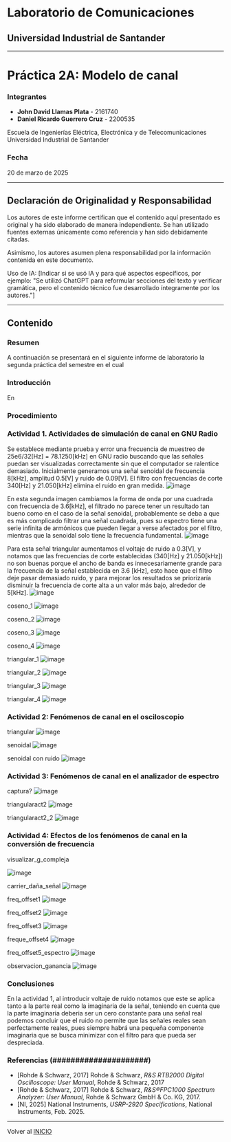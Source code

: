 # Laboratorio de Comunicaciones
## Universidad Industrial de Santander

---
# Práctica 2A: Modelo de canal

### Integrantes
- **John David Llamas Plata** - 2161740
- **Daniel Ricardo Guerrero Cruz** - 2200535

Escuela de Ingenierías Eléctrica, Electrónica y de Telecomunicaciones  
Universidad Industrial de Santander

### Fecha
20 de marzo de 2025

---

## Declaración de Originalidad y Responsabilidad
Los autores de este informe certifican que el contenido aquí presentado es original y ha sido elaborado de manera independiente. Se han utilizado fuentes externas únicamente como referencia y han sido debidamente citadas.

Asimismo, los autores asumen plena responsabilidad por la información contenida en este documento. 

Uso de IA: [Indicar si se usó IA y para qué aspectos específicos, por ejemplo: "Se utilizó ChatGPT para reformular secciones del texto y verificar gramática, pero el contenido técnico fue desarrollado íntegramente por los autores."]

---
## Contenido

### Resumen
A continuación se presentará en el siguiente informe de laboratorio la segunda práctica del semestre en el cual

### Introducción
En

### Procedimiento

### Actividad 1. Actividades de simulación de canal en GNU Radio

Se establece mediante prueba y error una frecuencia de muestreo de 25e6/32[Hz] = 78.1250[kHz] en GNU radio buscando que las señales puedan ser visualizadas correctamente sin que el computador se ralentice demasiado. Inicialmente generamos una señal senoidal de frecuencia 8[kHz], amplitud 0.5[V] y ruido de 0.09[V]. El filtro con frecuencias de corte 340[Hz] y 21.050[kHz] elimina el ruido en gran medida.
![image](https://github.com/user-attachments/assets/3ac17e59-2b61-4050-9250-4073f4f6cbf3)

En esta segunda imagen cambiamos la forma de onda por una cuadrada con frecuencia de 3.6[kHz], el filtrado no parece tener un resultado tan bueno como en el caso de la señal senoidal, probablemente se deba a que es más complicado filtrar una señal cuadrada, pues su espectro tiene una serie infinita de armónicos que pueden llegar a verse afectados por el filtro, mientras que la senoidal solo tiene la frecuencia fundamental.
![image](https://github.com/user-attachments/assets/c2b5ec21-ce45-483a-aaa8-6b7b626fb371)

Para esta señal triangular aumentamos el voltaje de ruido a 0.3[V], y notamos que las frecuencias de corte establecidas (340[Hz] y 21.050[kHz]) no son buenas porque el ancho de banda es innecesariamente grande para la frecuencia de la señal establecida en 3.6 [kHz], esto hace que el filtro deje pasar demasiado ruido, y para mejorar los resultados se priorizaría disminuir la frecuencia de corte alta a un valor más bajo, alrededor de 5[kHz].
![image](https://github.com/user-attachments/assets/acd20367-7410-4e68-b063-e943798d8855)

coseno_1
![image](https://github.com/user-attachments/assets/3d494f87-bfe1-47df-be42-15da60e671b9)

coseno_2
![image](https://github.com/user-attachments/assets/f00efeb4-c1f5-4ff9-83e7-c217ef66eafa)

coseno_3
![image](https://github.com/user-attachments/assets/953a1ab8-0f76-4f8c-ac4e-d2808f9e64f6)

coseno_4
![image](https://github.com/user-attachments/assets/5d8ea3ac-5a98-4a20-ab65-e95613519d60)

triangular_1
![image](https://github.com/user-attachments/assets/b7efd8ca-2b91-4e45-8635-de726d55019f)

triangular_2
![image](https://github.com/user-attachments/assets/cc085435-7267-44a1-bbeb-849db7117501)

triangular_3
![image](https://github.com/user-attachments/assets/6f9a15e0-28a0-4c5b-9a74-572f20db5fa2)

triangular_4
![image](https://github.com/user-attachments/assets/1ab01d4a-ddf0-4fd7-bd77-c9cb76ce2570)


### Actividad 2: Fenómenos de canal en el osciloscopio

triangular
![image](https://github.com/user-attachments/assets/022d888a-a73a-47d8-88a3-212a453b3bb5)

senoidal
![image](https://github.com/user-attachments/assets/344aa7cb-3728-46c9-b8a3-4aeb68d617ec)

senoidal con ruido
![image](https://github.com/user-attachments/assets/431a6291-44f1-472e-89ec-2b9b17c0a8af)


### Actividad 3: Fenómenos de canal en el analizador de espectro

captura?
![image](https://github.com/user-attachments/assets/832fdd2a-7af4-4cff-8a6b-84f8f6021b88)

triangularact2
![image](https://github.com/user-attachments/assets/56c21060-30f4-4c3b-bfa3-a36da3c8aefa)

triangularact2_2
![image](https://github.com/user-attachments/assets/c7fbb41b-72f6-4989-b706-15a4c1f138ce)



### Actividad 4:  Efectos de los fenómenos de canal en la conversión de frecuencia

visualizar_g_compleja

![image](https://github.com/user-attachments/assets/24049f1d-b9c0-4c47-a020-093f2cb4b06d)

carrier_daña_señal
![image](https://github.com/user-attachments/assets/de5c9c88-14e9-4cc7-842d-56584a43fd6e)

freq_offset1
![image](https://github.com/user-attachments/assets/69c22cff-42b8-4131-865d-90245b8ab6ef)

freq_offset2
![image](https://github.com/user-attachments/assets/ebf89ea3-f750-40b8-8867-6febbf8e0034)

freq_offset3
![image](https://github.com/user-attachments/assets/a8b1dfc5-72fb-43e0-93e5-ceffe9ed8e34)

freque_offset4
![image](https://github.com/user-attachments/assets/f117fc87-e87e-446e-ba47-86376abbc31a)

freq_offset5_espectro
![image](https://github.com/user-attachments/assets/7393114f-3d93-4b5f-aa39-5bf12db5593b)

observacion_ganancia
![image](https://github.com/user-attachments/assets/d0baff28-9859-4b76-9426-233607c52a5c)


### Conclusiones
En la actividad 1, al introducir voltaje de ruido notamos que este se aplica tanto a la parte real como la imaginaria de la señal, teniendo en cuenta que la parte imaginaria deberia ser un cero constante para una señal real podemos concluir que el ruido no permite que las señales reales sean perfectamente reales, pues siempre habrá una pequeña componente imaginaria que se busca minimizar con el filtro para que pueda ser despreciada.
### Referencias (#####################)

- [Rohde & Schwarz, 2017] Rohde & Schwarz, *R&S RTB2000 Digital Oscilloscope: User Manual*, Rohde & Schwarz, 2017
- [Rohde & Schwarz, 2017] Rohde & Schwarz, *R&S®FPC1000 Spectrum Analyzer: User Manual*, Rohde & Schwarz GmbH & Co. KG, 2017.
- [NI, 2025] National Instruments, *USRP-2920 Specifications*, National Instruments, Feb. 2025.

---

Volver al [INICIO](#laboratorio-de-comunicaciones)
